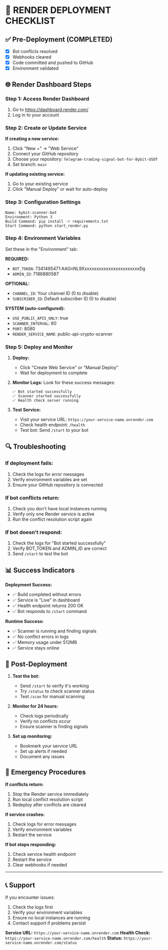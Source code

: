 # 🚀 RENDER DEPLOYMENT CHECKLIST

## ✅ Pre-Deployment (COMPLETED)
- [x] Bot conflicts resolved
- [x] Webhooks cleared
- [x] Code committed and pushed to GitHub
- [x] Environment validated

## 🌐 Render Dashboard Steps

### Step 1: Access Render Dashboard
1. Go to https://dashboard.render.com/
2. Log in to your account

### Step 2: Create or Update Service
**If creating a new service:**
1. Click "New +" → "Web Service"
2. Connect your GitHub repository
3. Choose your repository: `Telegram-trading-signal-bot-for-Bybit-USDT`
4. Set branch: `main`

**If updating existing service:**
1. Go to your existing service
2. Click "Manual Deploy" or wait for auto-deploy

### Step 3: Configuration Settings
```
Name: bybit-scanner-bot
Environment: Python 3
Build Command: pip install -r requirements.txt
Start Command: python start_render.py
```

### Step 4: Environment Variables
Set these in the "Environment" tab:

**REQUIRED:**
- `BOT_TOKEN`: 7341495471:AAGnNL9XxxxxxxxxxxxxxxxxxxxxxxxDg
- `ADMIN_ID`: 7186880587

**OPTIONAL:**
- `CHANNEL_ID`: Your channel ID (0 to disable)
- `SUBSCRIBER_ID`: Default subscriber ID (0 to disable)

**SYSTEM (auto-configured):**
- `USE_PUBLIC_APIS_ONLY`: true
- `SCANNER_INTERVAL`: 60
- `PORT`: 8080
- `RENDER_SERVICE_NAME`: public-api-crypto-scanner

### Step 5: Deploy and Monitor

1. **Deploy:**
   - Click "Create Web Service" or "Manual Deploy"
   - Wait for deployment to complete

2. **Monitor Logs:**
   Look for these success messages:
   ```
   ✅ Bot started successfully
   ✅ Scanner started successfully
   ✅ Health check server running
   ```

3. **Test Service:**
   - Visit your service URL: `https://your-service-name.onrender.com`
   - Check health endpoint: `/health`
   - Test bot: Send `/start` to your bot

## 🔍 Troubleshooting

### If deployment fails:
1. Check the logs for error messages
2. Verify environment variables are set
3. Ensure your GitHub repository is connected

### If bot conflicts return:
1. Check you don't have local instances running
2. Verify only one Render service is active
3. Run the conflict resolution script again

### If bot doesn't respond:
1. Check the logs for "Bot started successfully"
2. Verify BOT_TOKEN and ADMIN_ID are correct
3. Send `/start` to test the bot

## 📊 Success Indicators

**Deployment Success:**
- ✅ Build completed without errors
- ✅ Service is "Live" in dashboard
- ✅ Health endpoint returns 200 OK
- ✅ Bot responds to `/start` command

**Runtime Success:**
- ✅ Scanner is running and finding signals
- ✅ No conflict errors in logs
- ✅ Memory usage under 512MB
- ✅ Service stays online

## 🎯 Post-Deployment

1. **Test the bot:**
   - Send `/start` to verify it's working
   - Try `/status` to check scanner status
   - Test `/scan` for manual scanning

2. **Monitor for 24 hours:**
   - Check logs periodically
   - Verify no conflicts occur
   - Ensure scanner is finding signals

3. **Set up monitoring:**
   - Bookmark your service URL
   - Set up alerts if needed
   - Document any issues

## 🚨 Emergency Procedures

**If conflicts return:**
1. Stop the Render service immediately
2. Run local conflict resolution script
3. Redeploy after conflicts are cleared

**If service crashes:**
1. Check logs for error messages
2. Verify environment variables
3. Restart the service

**If bot stops responding:**
1. Check service health endpoint
2. Restart the service
3. Clear webhooks if needed

---

## 📞 Support

If you encounter issues:
1. Check the logs first
2. Verify your environment variables
3. Ensure no local instances are running
4. Contact support if problems persist

**Service URL:** `https://your-service-name.onrender.com`
**Health Check:** `https://your-service-name.onrender.com/health`
**Status:** `https://your-service-name.onrender.com/status`